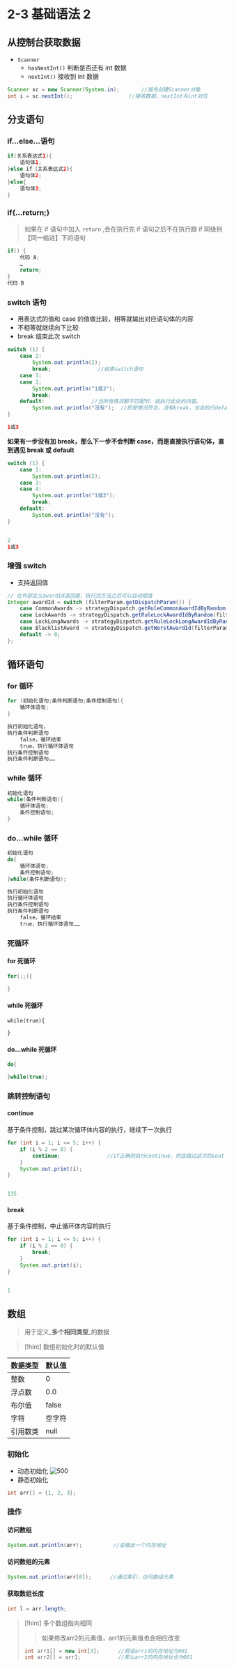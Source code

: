 # 2-3 基础语法 2

## 从控制台获取数据
* `Scanner`
	* `hasNextInt()` 判断是否还有 int 数据
	* `nextInt()` 接收到 int 数据

```java
Scanner sc = new Scanner(System.in);       //首先创建Scanner对象
int i = sc.nextInt();                  //接收数据，nextInt与int对应
```

## 分支语句

### if…else…语句

```java
if(关系表达式1){
	语句体1;             
}else if（关系表达式2){
	语句体2;
}else{
	语句体3;
}
```

### if{…return;}

> 如果在 if 语句中加入 `return` ,会在执行完 if 语句之后不在执行跟 if 同级别【同一缩进】下的语句

```java
if() {
	代码 A;
	…
	return;
}
代码 B
```

### switch 语句

* 用表达式的值和 case 的值做比较，相等就输出对应语句体的内容
* 不相等就继续向下比较
* break 结束此次 switch

```java
switch (1) {  
	case 2:  
		System.out.println(2);  
		break;               //结束switch语句
	case 3:  
	case 1:  
		System.out.println("1或3");  
		break;  
	default:               //当所有情况都不匹配时，就执行此处的内容。
		System.out.println("没有");  //即使情况符合，没有break，也会执行default
}  

1或3
```

**如果有一步没有加 break，那么下一步不会判断 case，而是直接执行语句体，直到遇见 break 或 default**

```java
switch (1) {  
    case 1:  
        System.out.println(2);  
    case 3:  
    case 4:  
        System.out.println("1或3");  
        break;  
    default:  
        System.out.println("没有");  
}


2
1或3
```

### 增强 switch
- 支持返回值
```java
// 在外部定义awardId返回值，执行完方法之后可以自动赋值
Integer awardId = switch (filterParam.getDispatchParam()) {  
    case CommonAwards -> strategyDispatch.getRuleCommonAwardIdByRandom(filterParam.getStrategyId());  
    case LockAwards -> strategyDispatch.getRuleLockAwardIdByRandom(filterParam.getStrategyId());  
    case LockLongAwards -> strategyDispatch.getRuleLockLongAwardIdByRandom(filterParam.getStrategyId());  
    case BlacklistAward -> strategyDispatch.getWorstAwardId(filterParam.getStrategyId());  
    default -> 0;  
};
```

## 循环语句
### for 循环
```java
for (初始化语句;条件判断语句;条件控制语句){
	循环体语句;
}

执行初始化语句，
执行条件判断语句
	false，循环结束
	true，执行循环体语句
执行条件控制语句
执行条件判断语句……
```

### while 循环
```java
初始化语句
while(条件判断语句){
	循环体语句;
	条件控制语句;
}
```

### do…while 循环

```java
初始化语句
do{
	循环体语句;
	条件控制语句;
}while(条件判断语句);

执行初始化语句
执行循环体语句
执行条件控制语句
执行条件判断语句
	false，循环结束
	true，执行循环体语句……
```

### 死循环

#### for 死循环

```java
for(;;){

}
```

#### while 死循环

```jaca
while(true){

}
```

#### do…while 死循环

```java
do{

}while(true);
```

### 跳转控制语句

#### continue
基于条件控制，跳过某次循环体内容的执行，继续下一次执行

```java
for (int i = 1; i <= 5; i++) {  
    if (i % 2 == 0) {  
        continue;               //if正确则执行continue，则会跳过这次的sout
    }  
    System.out.print(i);  
}


135
```

#### break
基于条件控制，中止循环体内容的执行

```java
for (int i = 1; i <= 5; i++) {  
    if (i % 2 == 0) {  
        break;                 
    }  
    System.out.print(i);  
}


1
```

## 数组

> 用于定义_**多个相同类型**_的数据

> \[!hint] 数组初始化时的默认值

| **数据类型** | **默认值** |
| -------- | ------- |
| 整数       | 0       |
| 浮点数      | 0.0     |
| 布尔值      | false   |
| 字符       | 空字符     |
| 引用数类     | null    |

### 初始化

* 动态初始化 ![500](https://obsidian-1307744200.cos.ap-guangzhou.myqcloud.com/%E5%9B%BE%E7%89%87/202403022043058.png)
* 静态初始化

```java
int arr[] = {1, 2, 3};
```

### 操作

#### 访问数组

```java
System.out.println(arr);          //会输出一个内存地址
```

#### 访问数组的元素

```java
System.out.println(arr[0]);      //通过索引，访问数组元素
```

#### 获取数组长度

```java
int l = arr.length;
```

> \[!hint] 多个数组指向相同
>
> > 如果修改arr2的元素值，arr1的元素值也会相应改变
>
> ```java
> int arr1[] = new int[3];      //假设arr1的内存地址为001
> int arr2[] = arr1;            //那么arr2的内存地址也为001
> ```
